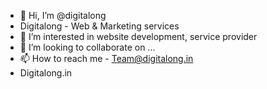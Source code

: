 - 👋 Hi, I’m @digitalong
- Digitalong - Web & Marketing services 
- 👀 I’m interested in website development, service provider
- 💞️ I’m looking to collaborate on ...
- 📫 How to reach me - Team@digitalong.in
- Digitalong.in


<!---
digitalong/digitalong is a ✨ special ✨ repository because its `README.md` (this file) appears on your GitHub profile.
You can click the Preview link to take a look at your changes.
--->
